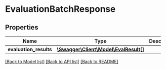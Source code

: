 # EvaluationBatchResponse

## Properties
Name | Type | Description | Notes
------------ | ------------- | ------------- | -------------
**evaluation_results** | [**\Swagger\Client\Model\EvalResult[]**](EvalResult.md) |  | 

[[Back to Model list]](../README.md#documentation-for-models) [[Back to API list]](../README.md#documentation-for-api-endpoints) [[Back to README]](../README.md)


